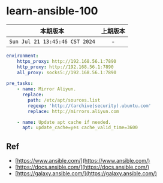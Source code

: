 # learn-ansible-100

|本期版本| 上期版本
|:---:|:---:
`Sun Jul 21 13:45:46 CST 2024` | -


```yaml
environment:
    https_proxy: http://192.168.56.1:7890
    http_proxy: http://192.168.56.1:7890
    all_proxy: socks5://192.168.56.1:7890
    
pre_tasks:
    - name: Mirror Aliyun.
      replace:
        path: /etc/apt/sources.list
        regexp: 'http://(archive|security).ubuntu.com'
        replace: http://mirrors.aliyun.com

    - name: Update apt cache if needed.
      apt: update_cache=yes cache_valid_time=3600
```


## Ref

* [https://www.ansible.com/](https://www.ansible.com/)
* [https://docs.ansible.com/](https://docs.ansible.com/)
* [https://galaxy.ansible.com/](https://galaxy.ansible.com/)
